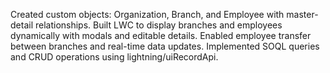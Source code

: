 Created custom objects: Organization, Branch, and Employee with master-detail relationships. Built LWC to display branches and employees dynamically with modals and editable details. Enabled employee transfer between branches and real-time data updates. Implemented SOQL queries and CRUD operations using lightning/uiRecordApi.
